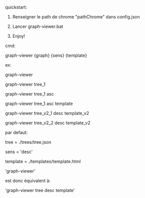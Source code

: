 quickstart:

1) Renseigner le path de chrome "pathChrome" dans config.json

2) Lancer graph-viewer.bat

3) Enjoy!


cmd:

graph-viewer {graph} {sens} {template}


ex:

graph-viewer

graph-viewer tree_1

graph-viewer tree_1 asc

graph-viewer tree_1 asc template

graph-viewer tree_v2_1 desc template_v2

graph-viewer tree_v2_2 desc template_v2


par defaut:

tree = ./trees/tree.json

sens = 'desc'

template = ./templates/template.html


'graph-viewer'

est donc équivalent à:

'graph-viewer tree desc template'
